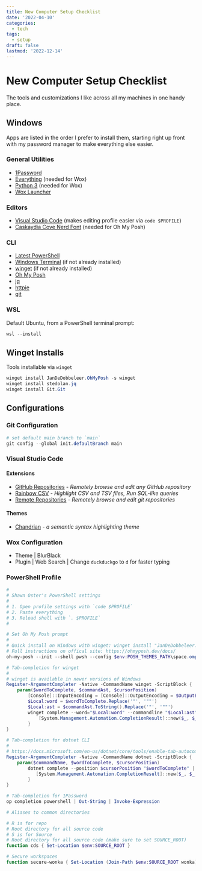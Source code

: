 ```yaml
---
title: New Computer Setup Checklist
date: '2022-04-10'
categories:
  - tech
tags:
  - setup
draft: false
lastmod: '2022-12-14'
---
```


# New Computer Setup Checklist

The tools and customizations I like across all my machines in one handy place.

## Windows

Apps are listed in the order I prefer to install them, starting right up front with my password manager to make everything else easier.

### General Utilities

- [1Password](https://1password.com/downloads/windows/)
- [Everything](https://www.voidtools.com/) (needed for Wox)
- [Python 3](https://www.python.org/downloads/) (needed for Wox)
- [Wox Launcher](https://github.com/Wox-launcher/Wox/releases)

### Editors

- [Visual Studio Code](https://code.visualstudio.com/) (makes editing profile easier via `code $PROFILE`)
- [Caskaydia Cove Nerd Font](https://www.nerdfonts.com/font-downloads) (needed for Oh My Posh)

### CLI

- [Latest PowerShell](https://docs.microsoft.com/en-us/powershell/scripting/install/installing-powershell-on-windows?view=powershell-7.2)
- [Windows Terminal](https://www.microsoft.com/en-US/p/windows-terminal/9n0dx20hk701?activetab=pivot:overviewtab) (if not already installed)
- [winget](https://docs.microsoft.com/en-us/windows/package-manager/winget/) (if not already installed)
- [Oh My Posh](https://ohmyposh.dev/)
- [jq](https://stedolan.github.io/jq/download/)
- [httpie](https://httpie.io/)
- [git](https://git-scm.com/download/win)

### WSL

Default Ubuntu, from a PowerShell terminal prompt:

```powershell
wsl --install
```

## Winget Installs

Tools installable via `winget`

```powershell
winget install JanDeDobbeleer.OhMyPosh -s winget
winget install stedolan.jq
winget install Git.Git
```

## Configurations

### Git Configuration

```powershell
# set default main branch to `main`
git config --global init.defaultBranch main
```

### Visual Studio Code

#### Extensions

- [GitHub Repositories](https://marketplace.visualstudio.com/items?itemName=GitHub.remotehub) - _Remotely browse and edit any GitHub repository_
- [Rainbow CSV](https://marketplace.visualstudio.com/items?itemName=mechatroner.rainbow-csv) - _Highlight CSV and TSV files, Run SQL-like queries_
- [Remote Repositories](https://marketplace.visualstudio.com/items?itemName=ms-vscode.remote-repositories) - _Remotely browse and edit git repositories_

#### Themes

- [Chandrian](https://marketplace.visualstudio.com/items?itemName=narenranjit.chandrian) - _a semantic syntax highlighting theme_

### Wox Configuration

- Theme | BlurBlack
- Plugin | Web Search | Change `duckduckgo` to `d` for faster typing

### PowerShell Profile

```powershell
#
# Shawn Oster's PowerShell settings
#
# 1. Open profile settings with `code $PROFILE`
# 2. Paste everything
# 3. Reload shell with `. $PROFILE`
#

# Set Oh My Posh prompt
#
# Quick install on Windows with winget: winget install "JanDeDobbeleer.OhMyPosh"
# Full instructions on offical site: https://ohmyposh.dev/docs/
oh-my-posh --init --shell pwsh --config $env:POSH_THEMES_PATH\space.omp.json | Invoke-Expression

# Tab-completion for winget
#
# winget is available in newer versions of Windows
Register-ArgumentCompleter -Native -CommandName winget -ScriptBlock {
    param($wordToComplete, $commandAst, $cursorPosition)
        [Console]::InputEncoding = [Console]::OutputEncoding = $OutputEncoding = [System.Text.Utf8Encoding]::new()
        $Local:word = $wordToComplete.Replace('"', '""')
        $Local:ast = $commandAst.ToString().Replace('"', '""')
        winget complete --word="$Local:word" --commandline "$Local:ast" --position $cursorPosition | ForEach-Object {
            [System.Management.Automation.CompletionResult]::new($_, $_, 'ParameterValue', $_)
        }
}

# Tab-completion for dotnet CLI
#
# https://docs.microsoft.com/en-us/dotnet/core/tools/enable-tab-autocomplete
Register-ArgumentCompleter -Native -CommandName dotnet -ScriptBlock {
    param($commandName, $wordToComplete, $cursorPosition)
        dotnet complete --position $cursorPosition "$wordToComplete" | ForEach-Object {
           [System.Management.Automation.CompletionResult]::new($_, $_, 'ParameterValue', $_)
        }
}

# Tab-completion for 1Password
op completion powershell | Out-String | Invoke-Expression

# Aliases to common directories

# R is for repo
# Root directory for all source code
# S is for Source
# Root directory for all source code (make sure to set SOURCE_ROOT)
function cds { Set-Location $env:SOURCE_ROOT }

# Secure workspaces
function secure-wonka { Set-Location (Join-Path $env:SOURCE_ROOT wonka); op run --account TLXY7GI2SVAXXDZOKD474SMSOQ --env-file=.\wonka\app.env -- code . }

```

